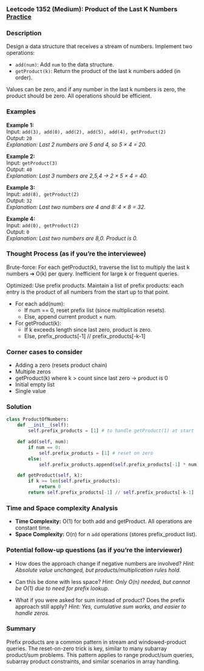 ### Leetcode 1352 (Medium): Product of the Last K Numbers [Practice](https://leetcode.com/problems/product-of-the-last-k-numbers)

### Description  
Design a data structure that receives a stream of numbers. Implement two operations:
- `add(num)`: Add `num` to the data structure.
- `getProduct(k)`: Return the product of the last k numbers added (in order).

Values can be zero, and if any number in the last k numbers is zero, the product should be zero. All operations should be efficient.

### Examples  

**Example 1:**  
Input: `add(3), add(0), add(2), add(5), add(4), getProduct(2)`  
Output: `20`  
*Explanation: Last 2 numbers are 5 and 4, so 5 × 4 = 20.*

**Example 2:**  
Input: `getProduct(3)`  
Output: `40`  
*Explanation: Last 3 numbers are 2,5,4 → 2 × 5 × 4 = 40.*

**Example 3:**  
Input: `add(8), getProduct(2)`  
Output: `32`  
*Explanation: Last two numbers are 4 and 8: 4 × 8 = 32.*

**Example 4:**  
Input: `add(0), getProduct(2)`  
Output: `0`  
*Explanation: Last two numbers are 8,0. Product is 0.*


### Thought Process (as if you’re the interviewee)  
Brute-force: For each getProduct(k), traverse the list to multiply the last k numbers ➔ O(k) per query. Inefficient for large k or frequent queries.

Optimized: Use prefix products. Maintain a list of prefix products: each entry is the product of all numbers from the start up to that point.
- For each add(num):
    - If num == 0, reset prefix list (since multiplication resets).
    - Else, append current product × num.
- For getProduct(k):
    - If k exceeds length since last zero, product is zero.
    - Else, prefix_products[-1] // prefix_products[-k-1]

### Corner cases to consider  
- Adding a zero (resets product chain)
- Multiple zeros
- getProduct(k) where k > count since last zero → product is 0
- Initial empty list
- Single value

### Solution

```python
class ProductOfNumbers:
    def __init__(self):
        self.prefix_products = [1] # to handle getProduct(1) at start

    def add(self, num):
        if num == 0:
            self.prefix_products = [1] # reset on zero
        else:
            self.prefix_products.append(self.prefix_products[-1] * num)

    def getProduct(self, k):
        if k >= len(self.prefix_products):
            return 0
        return self.prefix_products[-1] // self.prefix_products[-k-1]
```

### Time and Space complexity Analysis  
- **Time Complexity:** O(1) for both add and getProduct. All operations are constant time.
- **Space Complexity:** O(n) for n `add` operations (stores prefix_product list).

### Potential follow-up questions (as if you’re the interviewer)  
- How does the approach change if negative numbers are involved?
  *Hint: Absolute value unchanged, but products/multiplication rules hold.*

- Can this be done with less space?
  *Hint: Only O(n) needed, but cannot be O(1) due to need for prefix lookup.*

- What if you were asked for sum instead of product? Does the prefix approach still apply?
  *Hint: Yes, cumulative sum works, and easier to handle zeros.*

### Summary
Prefix products are a common pattern in stream and windowed-product queries. The reset-on-zero trick is key, similar to many subarray product/sum problems. This pattern applies to range product/sum queries, subarray product constraints, and similar scenarios in array handling.
